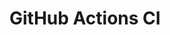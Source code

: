 # GitHub Actions CI
























































































































































































































































































































































































































































































































































































































































































































































































































































































































































































































































































































































































































































































































































































































































































































































































































































































































































































































































































































































































































































































































































































































































































































































































































































































































































































































































































































































































































































































